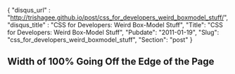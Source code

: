 {
 "disqus_url" : "http://trishagee.github.io/post/css_for_developers_weird_boxmodel_stuff/",
 "disqus_title" : "CSS for Developers: Weird Box-Model Stuff",
 "Title": "CSS for Developers: Weird Box-Model Stuff",
 "Pubdate": "2011-01-19",
 "Slug": "css_for_developers_weird_boxmodel_stuff",
 "Section": "post"
}
<h2>Width of 100% Going Off the Edge of the Page</h2>
